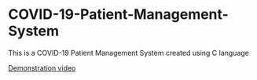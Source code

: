 # COVID-19-Patient-Management-System
This is a COVID-19 Patient Management System created using C language

[Demonstration video](/DemonstrationVideo/README.md)

